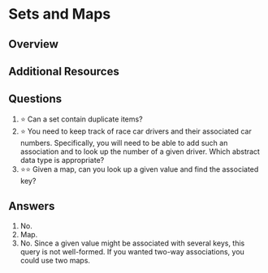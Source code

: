 # Sets and Maps
## Overview
## Additional Resources
## Questions
1. :star: Can a set contain duplicate items?
1. :star: You need to keep track of race car drivers and their associated car numbers. Specifically, you will need to be able to add such an association and to look up the number of a given driver. Which abstract data type is appropriate?
1. :star::star: Given a map, can you look up a given value and find the associated key?
## Answers
1. No.
1. Map.
1. No. Since a given value might be associated with several keys, this query is not well-formed. If you wanted two-way associations, you could use two maps.
